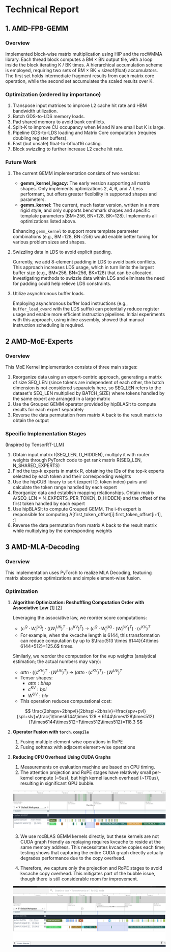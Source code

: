 # Technical Report

## 1. AMD-FP8-GEMM

### Overview

Implemented block-wise matrix multiplication using HIP and the rocWMMA library. Each thread block computes a BM × BN output tile, with a loop inside the block iterating K / BK times. A hierarchical accumulation scheme is employed, requiring two sets of BM × BK × sizeof(float) accumulators. The first set holds intermediate fragment results from each matrix core operation, while the second set accumulates the scaled results over K.

### Optimization (ordered by importance)

1. Transpose input matrices to improve L2 cache hit rate and HBM bandwidth utilization.
2. Batch GDS-to-LDS memory loads.
3. Pad shared memory to avoid bank conflicts.
4. Split-K to improve CU occupancy when M and N are small but K is large.
5. Pipeline GDS-to-LDS loading and Matrix Core computation (requires doubling register buffers).
6. Fast (but unsafe) float-to-bfloat16 casting.
7. Block swizzling to further increase L2 cache hit rate.

### Future Work

1. The current GEMM implementation consists of two versions:
    - **gemm_kernel_legacy:** The early version supporting all matrix shapes. Only implements optimizations 2, 4, 6, and 7. Less performant, but offers greater flexibility in supported shapes and parameters.
    - **gemm_kernel:** The current, much faster version, written in a more rigid style, and only supports benchmark shapes and specific template parameters (BM=256, BN=128, BK=128). Implements all optimizations listed above.

   Enhancing `gemm_kernel` to support more template parameter combinations (e.g., BM=128, BN=256) would enable better tuning for various problem sizes and shapes.

2. Swizzling data in LDS to avoid explicit padding.

   Currently, we add 8-element padding in LDS to avoid bank conflicts. This approach increases LDS usage, which in turn limits the largest buffer size (e.g., BM=256, BN=256, BK=128) that can be allocated. Investigating methods to swizzle data within LDS and eliminate the need for padding could help relieve LDS constraints.

3. Utilize asynchronous buffer loads.

   Employing asynchronous buffer load instructions (e.g., `buffer_load_dword` with the LDS suffix) can potentially reduce register usage and enable more efficient instruction pipelines. Initial experiments with this approach, using inline assembly, showed that manual instruction scheduling is required.

## 2 AMD-MoE-Experts

### Overview

This MoE Kernel implementation consists of three main stages:

1. Reorganize data using an expert-centric approach, generating a matrix of size SEQ_LEN (since tokens are independent of each other, the batch dimension is not considered separately here, so SEQ_LEN refers to the dataset's SEQ_LEN multiplied by BATCH_SIZE) where tokens handled by the same expert are arranged in a large matrix
2. Use the Grouped GEMM operator provided by hipBLASlt to compute results for each expert separately
3. Reverse the data permutation from matrix A back to the result matrix to obtain the output

### Specific Implementation Stages

(Inspired by TensorRT-LLM)

1. Obtain input matrix I(SEQ_LEN, D_HIDDEN), multiply it with router weights through PyTorch code to get rank matrix R(SEQ_LEN, N_SHARED_EXPERTS)
2. Find the top-k experts in matrix R, obtaining the IDs of the top-k experts selected by each token and their corresponding weights
3. Use the hipCUB library to sort (expert ID, token index) pairs and calculate the token range handled by each expert
4. Reorganize data and establish mapping relationships. Obtain matrix A(SEQ_LEN * N_EXPERTS_PER_TOKEN, D_HIDDEN) and the offset of the first token handled by each expert
5. Use hipBLASlt to compute Grouped GEMM. The i-th expert is responsible for computing A[first_token_offset[i]:first_token_offset[i+1], :]
6. Reverse the data permutation from matrix A back to the result matrix while multiplying by the corresponding weights
 


## 3 AMD-MLA-Decoding

### Overview

This implementation uses PyTorch to realize MLA Decoding, featuring matrix absorption optimizations and simple element-wise fusion.

### Optimization

1. **Algorithm Optimization: Reshuffling Computation Order with Associative Law** [[1](https://developnotes.readthedocs.io/zh-cn/latest/deepseek.html#absorb)] [[2](https://zhuanlan.zhihu.com/p/700214123)]

   Leveraging the associative law, we reorder score computations:

   - $(c^Q \cdot W_i^{UQ})\cdot((W_i^{UK})^T \cdot (c^{KV})^T)$ → $(c^Q \cdot W_i^{UQ}\cdot(W_i^{UK})^T) \cdot (c^{KV})^T$
   - For example, when the kvcache length is 6144, this transformation can reduce computation by up to $\frac{513 \times 6144}{4\times 6144+512}=125.6$ times.

   Similarly, we reorder the computation for the vup weights (analytical estimation; the actual numbers may vary):

   - $attn \cdot ((c^{KV})^T \cdot (W^{UV})^T )$ → $(attn \cdot (c^{KV})^T) \cdot (W^{UV})^T$
   - Tensor shapes:
     - $attn: bhsp$
     - $c^{KV}: bpl$
     - $W^{UV}: hlv$
   - This operation reduces computational cost:

$$
\frac{2bhspv+2bhpvl}{2bhspl+2bhslv}=\frac{spv+pvl}{spl+slv}=\frac{1\times6144\times 128 + 6144\times128\times512}{1\times6144\times512+1\times512\times512}=118.3
$$

2. **Operator Fusion with `torch.compile`**

   1. Fusing multiple element-wise operations in RoPE
   2. Fusing softmax with adjacent element-wise operations

3. **Reducing CPU Overhead Using CUDA Graphs**

   1. Measurements on evaluation machine are based on CPU timing.
   2. The attention projection and RoPE stages have relatively small per-kernel compute (~5us), but high kernel launch overhead (~170us), resulting in significant GPU bubble.

   ![multiple-small-kernels](assets/multiple-small-kernels.jpg)

   3. We use rocBLAS GEMM kernels directly, but these kernels are not CUDA graph friendly as replaying requires kvcache to reside at the same memory address. This necessitates kvcache copies each time; testing shows that capturing the entire CUDA graph directly actually degrades performance due to the copy overhead.

   4. Therefore, we capture only the projection and RoPE stages to avoid kvcache copy overhead. This mitigates part of the bubble issue, though there is still considerable room for improvement.

   ![pipeline-bubble](assets/pipeline-bubble.jpg)